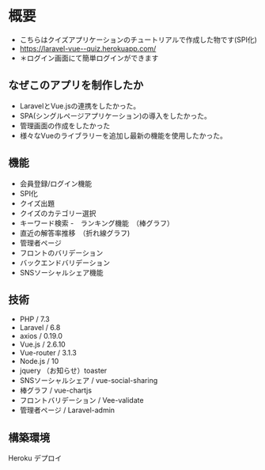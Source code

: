 # 概要

- こちらはクイズアプリケーションのチュートリアルで作成した物です(SPI化)
- https://laravel-vue--quiz.herokuapp.com/
- ＊ログイン画面にて簡単ログインができます

## なぜこのアプリを制作したか
- LaravelとVue.jsの連携をしたかった。
- SPA(シングルページアプリケーション)の導入をしたかった。
- 管理画面の作成をしたかった
- 様々なVueのライブラリーを追加し最新の機能を使用したかった。

## 機能

- 会員登録/ログイン機能
- SPI化
- クイズ出題
- クイズのカテゴリー選択
- キーワード検索
-　ランキング機能　（棒グラフ）
- 直近の解答率推移　（折れ線グラフ)
- 管理者ページ　
- フロントのバリデーション
- バックエンドバリデーション
- SNSソーシャルシェア機能

 ## 技術
- PHP / 7.3
- Laravel / 6.8
- axios / 0.19.0
- Vue.js / 2.6.10
- Vue-router / 3.1.3
- Node.js / 10
- jquery （お知らせ）toaster
- SNSソーシャルシェア / vue-social-sharing
- 棒グラフ / vue-chartjs
- フロントバリデーション / Vee-validate
- 管理者ページ / Laravel-admin


## 構築環境
Heroku デプロイ
